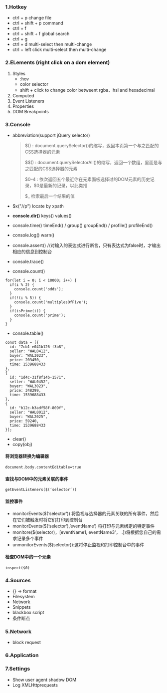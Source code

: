 ### 1.Hotkey

- ctrl + p      change  file
- ctrl + shift + p    command
- ctrl + f
- ctrl + shift + f    global search
- ctrl + g
- ctrl + d   multi-select then multi-change
- ctrl + left click   multi-select then multi-change

### 2.ELements (right click on a dom element)

1. Styles
   - :hov
   - color selector
   - shift + click to change color betweent rgba、hsl and hexadecimal
2. Computed
3. Event Listeners
4. Properties
5. DOM Breakpoints

### 3.Console

- abbreviation(support jQuery selector)

  > $() : document.querySelector()的缩写，返回本页第一个与之匹配的CSS选择器的元素
  >
  > \$\$() : document.querySelectorAll()的缩写，返回一个数组，里面是与之匹配的CSS选择器的元素
  >
  > \$0–4 : 依次返回五个最近你在元素面板选择过的DOM元素的历史记录，$0是最新的记录，以此类推
  >
  > \$_  检索最后一个结果的值

- \$x("//p")     locate by xpath

- **console.dir()**  keys()  values()

- console.time() timeEnd() / group() groupEnd() / profile() profileEnd()
- console.log() warn()
- console.assert() //对输入的表达式进行断言，只有表达式为false时，才输出相应的信息到控制台
- console.trace()
- console.count()
```
for(let i = 0; i < 10000; i++) {
  if(i % 2) {
    console.count('odds');
  }
  if(!(i % 5)) {
    console.count('multiplesOfFive');
  }
  if(isPrime(i)) {
    console.count('prime');
  }
}
```
- console.table()
```
const data = [{
  id: "7cb1-e041b126-f3b8",
  seller: "WAL0412",
  buyer: "WAL3023",
  price: 203450,
  time: 1539688433
},
{
  id: "1d4c-31f8f14b-1571",
  seller: "WAL0452",
  buyer: "WAL3023",
  price: 348299,
  time: 1539688433
},
{
  id: "b12c-b3adf58f-809f",
  seller: "WAL0012",
  buyer: "WAL2025",
  price: 59240,
  time: 1539688433
}];
```
- clear()
- copy(obj)
#### 将浏览器转换为编辑器
`document.body.contentEditable=true`

#### 查找与DOM中的元素关联的事件
`getEventListeners($(‘selector’))`

#### 监控事件
- monitorEvents($(‘selector’)) 将监视与选择器的元素关联的所有事件，然后在它们被触发时将它们打印到控制台
- monitorEvents($(‘selector’),’eventName’) 将打印与元素绑定的特定事件
- monitore($(selector)，[eventName1, eventName3'， .])将根据您自己的需求记录多个事件
- unmonitorEvents($(selector)):这将停止监视和打印控制台中的事件

#### 检查DOM中的一个元素
`inspect($0)`


### 4.Sources

- {} => format
- Filesystem
- Network
- Snippets
- blackbox script
- 条件断点

### 5.Network
- block request
### 6.Application

### 7.Settings
- Show user agent shadow DOM
- Log XMLHttprequests







